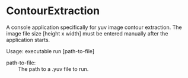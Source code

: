 # ContourExtraction

A console application specifically for yuv image contour extraction.
The image file size [height x width] must be entered manually after the application starts.

 Usage: executable run [path-to-file]
 
 path-to-file: <br> 
 &emsp;&emsp; The path to a .yuv file to run.
